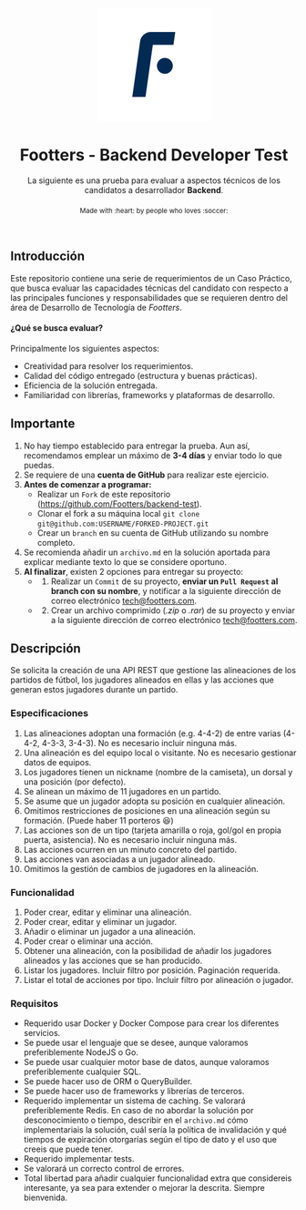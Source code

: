 <div align="center">
	<div>
		<img width="200" src="media/logo.png" alt="Footters Core">
	</div>
    <h1 width="200">Footters - Backend Developer Test</h1>
	<p>La siguiente es una prueba para evaluar a aspectos técnicos de los candidatos a desarrollador <b>Backend</b>.</p>
	<p>
		<sub>Made with :heart: by people who loves :soccer:</sub>
	</p>
	<br>
</div>



## Introducción
Este repositorio contiene una serie de requerimientos de un Caso Práctico, que busca evaluar las capacidades técnicas del candidato con respecto a las principales funciones y responsabilidades que se requieren dentro del área de Desarrollo de Tecnología de _Footters_.

#### ¿Qué se busca evaluar?
Principalmente los siguientes aspectos:
* Creatividad para resolver los requerimientos.
* Calidad del código entregado (estructura y buenas prácticas).
* Eficiencia de la solución entregada.
* Familiaridad con librerías, frameworks y plataformas de desarrollo.

## Importante
1. No hay tiempo establecido para entregar la prueba. Aun así, recomendamos emplear un máximo de **3-4 días** y enviar todo lo que puedas.
2. Se requiere de una **cuenta de GitHub** para realizar este ejercicio.
3. **Antes de comenzar a programar:**
    * Realizar un `Fork` de este repositorio (https://github.com/Footters/backend-test).
    * Clonar el fork a su máquina local  `git clone git@github.com:USERNAME/FORKED-PROJECT.git`
    * Crear un `branch` en su cuenta de GitHub utilizando su nombre completo.
4. Se recomienda añadir un `archivo.md` en la solución aportada para explicar mediante texto lo que se considere oportuno.
5. **Al finalizar**, existen 2 opciones para entregar su proyecto:
    * 1) Realizar un `Commit` de su proyecto, **enviar un `Pull Request` al branch con su nombre**, y notificar a la siguiente dirección de correo electrónico  [tech@footters.com](mailto:tech@footters.com).
    * 2) Crear un archivo comprimido (_.zip_ o _.rar_) de su proyecto y enviar a la siguiente dirección de correo electrónico  [tech@footters.com](mailto:tech@footters.com).

## Descripción
Se solicita la creación de una API REST que gestione las alineaciones de los partidos de fútbol, los jugadores alineados en ellas y las acciones que generan estos jugadores durante un partido.

### Especificaciones
1. Las alineaciones adoptan una formación (e.g. 4-4-2) de entre varias (4-4-2, 4-3-3, 3-4-3). No es necesario incluir ninguna más.
2. Una alineación es del equipo local o visitante. No es necesario gestionar datos de equipos.
3. Los jugadores tienen un nickname (nombre de la camiseta), un dorsal y una posición (por defecto).
4. Se alinean un máximo de 11 jugadores en un partido.
5. Se asume que un jugador adopta su posición en cualquier alineación.
6. Omitimos restricciones de posiciones en una alineación según su formación. (Puede haber 11 porteros 😆)
7. Las acciones son de un tipo (tarjeta amarilla o roja, gol/gol en propia puerta, asistencia). No es necesario incluir ninguna más.
8. Las acciones ocurren en un minuto concreto del partido.
9. Las acciones van asociadas a un jugador alineado.
10. Omitimos la gestión de cambios de jugadores en la alineación.

### Funcionalidad
1. Poder crear, editar y eliminar una alineación.
2. Poder crear, editar y eliminar un jugador.
3. Añadir o eliminar un jugador a una alineación.
4. Poder crear o eliminar una acción.
5. Obtener una alineación, con la posibilidad de añadir los jugadores alineados y las acciones que se han producido.
6. Listar los jugadores. Incluir filtro por posición. Paginación requerida.
7. Listar el total de acciones por tipo. Incluir filtro por alineación o jugador.


### Requisitos
* Requerido usar Docker y Docker Compose para crear los diferentes servicios.
* Se puede usar el lenguaje que se desee, aunque valoramos preferiblemente NodeJS o Go.
* Se puede usar cualquier motor base de datos, aunque valoramos preferiblemente cualquier SQL.
* Se puede hacer uso de ORM o QueryBuilder.
* Se puede hacer uso de frameworks y librerías de terceros.
* Requerido implementar un sistema de caching. Se valorará preferiblemente Redis. En caso de no abordar la solución por desconocimiento o tiempo, describir en el `archivo.md` cómo implementariais la solución, cuál sería la política de invalidación y qué tiempos de expiración otorgarías según el tipo de dato y el uso que creeis que puede tener.
* Requerido implementar tests.
* Se valorará un correcto control de errores.
* Total libertad para añadir cualquier funcionalidad extra que considereis interesante, ya sea para extender o mejorar la descrita. Siempre bienvenida.